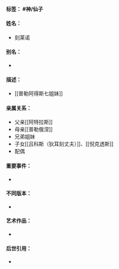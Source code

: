 #### 标签： #神/仙子
#### 姓名：
- 刻莱诺
#### 别名：
- 
#### 描述：
- [[普勒阿得斯七姐妹]]
#### 亲属关系：
- 父亲[[阿特拉斯]]
- 母亲[[普勒俄涅]]
- 兄弟姐妹
- 子女[[吕科斯（狄耳刻丈夫）]]、[[倪克透斯]]
- 配偶
#### 重要事件：
- 
#### 不同版本：
- 
#### 艺术作品：
- 
#### 后世引用：
- 